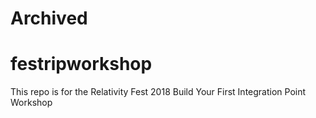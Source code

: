 # Archived

# festripworkshop
This repo is for the Relativity Fest 2018 Build Your First Integration Point Workshop
